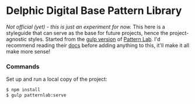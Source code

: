 # Delphic Digital Base Pattern Library

_Not official (yet) - this is just an experiment for now._
This here is a styleguide that can serve as the base for future projects, hence the project-agnostic styles. Started from the [gulp version](https://github.com/pattern-lab/edition-node-gulp) of [Pattern Lab](http://patternlab.io/). I'd recommend reading their [docs](http://patternlab.io/docs/index.html) before adding anything to this, it'll make it all make more sense!

### Commands
Set up and run a local copy of the project:
```sh
$ npm install
$ gulp patternlab:serve
```


